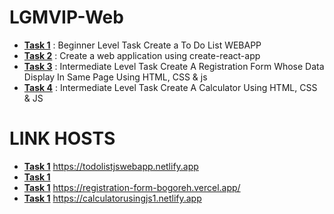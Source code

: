 # LGMVIP-Web

* **[Task 1](#Task-1)** : Beginner Level Task Create a To Do List WEBAPP
* **[Task 2](#Task-2)** : Create a web application using create-react-app
* **[Task 3](#Task-3)** : Intermediate Level Task Create A Registration Form Whose Data Display In Same Page Using HTML, CSS & js
* **[Task 4](#Task-4)** : Intermediate Level Task Create A Calculator Using HTML, CSS & JS


# LINK HOSTS
* **[Task 1](#Task-1)** https://todolistjswebapp.netlify.app
* **[Task 1](#Task-2)** 
* **[Task 1](#Task-3)** https://registration-form-bogoreh.vercel.app/
* **[Task 1](#Task-4)** https://calculatorusingjs1.netlify.app